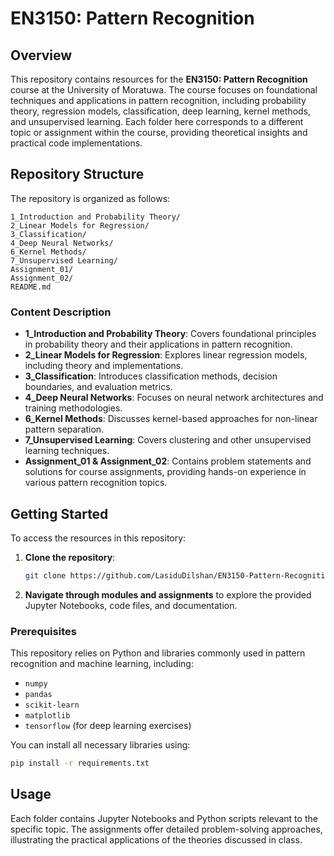 # EN3150: Pattern Recognition

## Overview

This repository contains resources for the **EN3150: Pattern Recognition** course at the University of Moratuwa. The course focuses on foundational techniques and applications in pattern recognition, including probability theory, regression models, classification, deep learning, kernel methods, and unsupervised learning. Each folder here corresponds to a different topic or assignment within the course, providing theoretical insights and practical code implementations.

## Repository Structure

The repository is organized as follows:

```plaintext
1_Introduction and Probability Theory/
2_Linear Models for Regression/
3_Classification/
4_Deep Neural Networks/
6_Kernel Methods/
7_Unsupervised Learning/
Assignment_01/
Assignment_02/
README.md
```

### Content Description

- **1_Introduction and Probability Theory**: Covers foundational principles in probability theory and their applications in pattern recognition.
- **2_Linear Models for Regression**: Explores linear regression models, including theory and implementations.
- **3_Classification**: Introduces classification methods, decision boundaries, and evaluation metrics.
- **4_Deep Neural Networks**: Focuses on neural network architectures and training methodologies.
- **6_Kernel Methods**: Discusses kernel-based approaches for non-linear pattern separation.
- **7_Unsupervised Learning**: Covers clustering and other unsupervised learning techniques.
- **Assignment_01 & Assignment_02**: Contains problem statements and solutions for course assignments, providing hands-on experience in various pattern recognition topics.

## Getting Started

To access the resources in this repository:

1. **Clone the repository**:
   ```bash
   git clone https://github.com/LasiduDilshan/EN3150-Pattern-Recognition.git
   ```
2. **Navigate through modules and assignments** to explore the provided Jupyter Notebooks, code files, and documentation.

### Prerequisites

This repository relies on Python and libraries commonly used in pattern recognition and machine learning, including:
- `numpy`
- `pandas`
- `scikit-learn`
- `matplotlib`
- `tensorflow` (for deep learning exercises)

You can install all necessary libraries using:
```bash
pip install -r requirements.txt
```

## Usage

Each folder contains Jupyter Notebooks and Python scripts relevant to the specific topic. The assignments offer detailed problem-solving approaches, illustrating the practical applications of the theories discussed in class.
